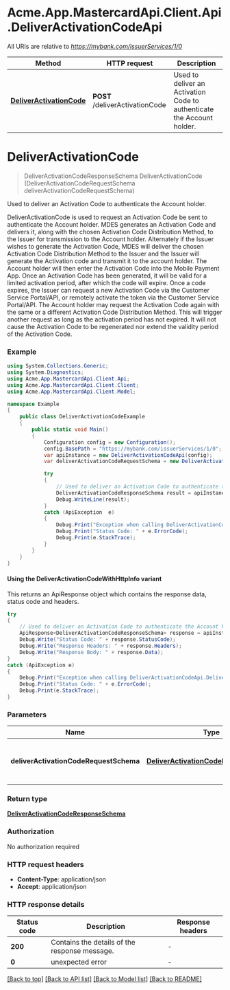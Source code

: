 # Acme.App.MastercardApi.Client.Api.DeliverActivationCodeApi

All URIs are relative to *https://mybank.com/issuerServices/1/0*

| Method | HTTP request | Description |
|--------|--------------|-------------|
| [**DeliverActivationCode**](DeliverActivationCodeApi.md#deliveractivationcode) | **POST** /deliverActivationCode | Used to deliver an Activation Code to authenticate the Account holder. |

<a id="deliveractivationcode"></a>
# **DeliverActivationCode**
> DeliverActivationCodeResponseSchema DeliverActivationCode (DeliverActivationCodeRequestSchema deliverActivationCodeRequestSchema)

Used to deliver an Activation Code to authenticate the Account holder.

DeliverActivationCode is used to request an Activation Code be sent to authenticate the Account holder. MDES generates an Activation Code and delivers it, along with the chosen Activation Code Distribution Method, to the Issuer for transmission to the Account holder.  Alternately if the Issuer wishes to generate the Activation Code, MDES will deliver the chosen Activation Code Distribution Method to the Issuer and the Issuer will generate the Activation code and transmit it to the account holder. The Account holder will then enter the Activation Code into the Mobile Payment App. Once an Activation Code has been generated, it will be valid for a limited activation period, after which the code will expire. Once a code expires, the Issuer can request a new Activation Code via the Customer Service Portal/API, or remotely activate the token via the Customer Service Portal/API. The Account holder may request the Activation Code again with the same or a different Activation Code Distribution Method.  This will trigger another request as long as the activation period has not expired.  It will not cause the Activation Code to be regenerated nor extend the validity period of the Activation Code.

### Example
```csharp
using System.Collections.Generic;
using System.Diagnostics;
using Acme.App.MastercardApi.Client.Api;
using Acme.App.MastercardApi.Client.Client;
using Acme.App.MastercardApi.Client.Model;

namespace Example
{
    public class DeliverActivationCodeExample
    {
        public static void Main()
        {
            Configuration config = new Configuration();
            config.BasePath = "https://mybank.com/issuerServices/1/0";
            var apiInstance = new DeliverActivationCodeApi(config);
            var deliverActivationCodeRequestSchema = new DeliverActivationCodeRequestSchema(); // DeliverActivationCodeRequestSchema | Contains the details of the request message.

            try
            {
                // Used to deliver an Activation Code to authenticate the Account holder.
                DeliverActivationCodeResponseSchema result = apiInstance.DeliverActivationCode(deliverActivationCodeRequestSchema);
                Debug.WriteLine(result);
            }
            catch (ApiException  e)
            {
                Debug.Print("Exception when calling DeliverActivationCodeApi.DeliverActivationCode: " + e.Message);
                Debug.Print("Status Code: " + e.ErrorCode);
                Debug.Print(e.StackTrace);
            }
        }
    }
}
```

#### Using the DeliverActivationCodeWithHttpInfo variant
This returns an ApiResponse object which contains the response data, status code and headers.

```csharp
try
{
    // Used to deliver an Activation Code to authenticate the Account holder.
    ApiResponse<DeliverActivationCodeResponseSchema> response = apiInstance.DeliverActivationCodeWithHttpInfo(deliverActivationCodeRequestSchema);
    Debug.Write("Status Code: " + response.StatusCode);
    Debug.Write("Response Headers: " + response.Headers);
    Debug.Write("Response Body: " + response.Data);
}
catch (ApiException e)
{
    Debug.Print("Exception when calling DeliverActivationCodeApi.DeliverActivationCodeWithHttpInfo: " + e.Message);
    Debug.Print("Status Code: " + e.ErrorCode);
    Debug.Print(e.StackTrace);
}
```

### Parameters

| Name | Type | Description | Notes |
|------|------|-------------|-------|
| **deliverActivationCodeRequestSchema** | [**DeliverActivationCodeRequestSchema**](DeliverActivationCodeRequestSchema.md) | Contains the details of the request message. |  |

### Return type

[**DeliverActivationCodeResponseSchema**](DeliverActivationCodeResponseSchema.md)

### Authorization

No authorization required

### HTTP request headers

 - **Content-Type**: application/json
 - **Accept**: application/json


### HTTP response details
| Status code | Description | Response headers |
|-------------|-------------|------------------|
| **200** | Contains the details of the response message. |  -  |
| **0** | unexpected error |  -  |

[[Back to top]](#) [[Back to API list]](../README.md#documentation-for-api-endpoints) [[Back to Model list]](../README.md#documentation-for-models) [[Back to README]](../README.md)

